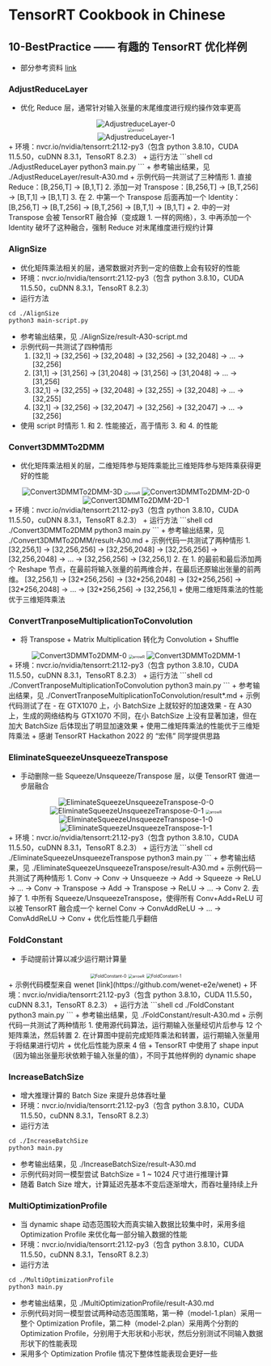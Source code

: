 # TensorRT Cookbook in Chinese

## 10-BestPractice —— 有趣的 TensorRT 优化样例
+ 部分参考资料 [link](https://docs.nvidia.com/deeplearning/tensorrt/developer-guide/index.html#optimize-layer)

### AdjustReduceLayer
+ 优化 Reduce 层，通常针对输入张量的末尾维度进行规约操作效率更高
<div align="center" >
<img src="./AdjustReduceLayer/model-0.png" alt="AdjustreduceLayer-0" style="zoom:100%;" />
</div>
<div align="center" >
<img src="./AdjustReduceLayer/arrowD.png" alt="arrowD" style="zoom:50%;" />
</div>
<div align="center" >
<img src="./AdjustReduceLayer/model-1.png" alt="AdjustreduceLayer-1" style="zoom:100%;" />
</div>
+ 环境：nvcr.io/nvidia/tensorrt:21.12-py3（包含 python 3.8.10，CUDA 11.5.50，cuDNN 8.3.1，TensoRT 8.2.3）
+ 运行方法
```shell
cd ./AdjustReduceLayer
python3 main.py
```
+ 参考输出结果，见 ./AdjustReduceLayer/result-A30.md
+ 示例代码一共测试了三种情形
    1. 直接 Reduce：[B,256,T] -> [B,1,T]
    2. 添加一对 Transpose：[B,256,T] -> [B,T,256] -> [B,T,1] -> [B,1,T]
    3. 在 2. 中第一个 Transpose 后面再加一个 Identity：[B,256,T] -> [B,T,256] -> [B,T,256] -> [B,T,1] -> [B,1,T]
+ 2. 中的一对 Transpose 会被 TensorRT 融合掉（变成跟 1. 一样的网络），3. 中再添加一个 Identity 破坏了这种融合，强制 Reduce 对末尾维度进行规约计算

### AlignSize
+ 优化矩阵乘法相关的层，通常数据对齐到一定的倍数上会有较好的性能
+ 环境：nvcr.io/nvidia/tensorrt:21.12-py3（包含 python 3.8.10，CUDA 11.5.50，cuDNN 8.3.1，TensoRT 8.2.3）
+ 运行方法
```shell
cd ./AlignSize
python3 main-script.py
```
+ 参考输出结果，见 ./AlignSize/result-A30-script.md
+ 示例代码一共测试了四种情形
    1. [32,1] -> [32,256] -> [32,2048] -> [32,256] -> [32,2048] -> ... -> [32,256]
    2. [31,1] -> [31,256] -> [31,2048] -> [31,256] -> [31,2048] -> ... -> [31,256]
    3. [32,1] -> [32,255] -> [32,2048] -> [32,255] -> [32,2048] -> ... -> [32,255]
    4. [32,1] -> [32,256] -> [32,2047] -> [32,256] -> [32,2047] -> ... -> [32,256]
+ 使用 script 时情形 1. 和 2. 性能接近，高于情形 3. 和 4. 的性能

### Convert3DMMTo2DMM
+ 优化矩阵乘法相关的层，二维矩阵参与矩阵乘能比三维矩阵参与矩阵乘获得更好的性能
<div align="center" >
<img src="./Convert3DMMTo2DMM/model-3D.png" alt="Convert3DMMTo2DMM-3D" style="zoom:100%;" />
<img src="./Convert3DMMTo2DMM/arrowR.png" alt="arrowR" style="zoom:50%;" />
<img src="./Convert3DMMTo2DMM/model-2D-0.png" alt="Convert3DMMTo2DMM-2D-0" style="zoom:100%;" />
<img src="./Convert3DMMTo2DMM/model-2D-1.png" alt="Convert3DMMTo2DMM-2D-1" style="zoom:100%;" />
</div>
+ 环境：nvcr.io/nvidia/tensorrt:21.12-py3（包含 python 3.8.10，CUDA 11.5.50，cuDNN 8.3.1，TensoRT 8.2.3）
+ 运行方法
```shell
cd ./Convert3DMMTo2DMM
python3 main.py
```
+ 参考输出结果，见 ./Convert3DMMTo2DMM/result-A30.md
+ 示例代码一共测试了两种情形
    1. [32,256,1] -> [32,256,256] -> [32,256,2048] -> [32,256,256] -> [32,256,2048] -> ... -> [32,256,256] -> [32,256,1]
    2. 在 1. 的最前和最后添加两个 Reshape 节点，在最前将输入张量的前两维合并，在最后还原输出张量的前两维。
        [32,256,1] -> [32*256,256] -> [32*256,2048] -> [32*256,256] -> [32*256,2048] -> ... -> [32*256,256] -> [32,256,1]
+ 使用二维矩阵乘法的性能优于三维矩阵乘法

### ConvertTranposeMultiplicationToConvolution
+ 将 Transpose + Matrix Multiplication 转化为 Convolution + Shuffle
<div align="center" >
<img src="./ConvertTranposeMultiplicationToConvolution/model-0.png" alt="Convert3DMMTo2DMM-0" style="zoom:100%;" />
<img src="./ConvertTranposeMultiplicationToConvolution/arrowR.png" alt="arrowR" style="zoom:50%;" />
<img src="./ConvertTranposeMultiplicationToConvolution/model-1.png" alt="Convert3DMMTo2DMM-1" style="zoom:100%;" />
</div>
+ 环境：nvcr.io/nvidia/tensorrt:21.12-py3（包含 python 3.8.10，CUDA 11.5.50，cuDNN 8.3.1，TensoRT 8.2.3）
+ 运行方法
```shell
cd ./ConvertTranposeMultiplicationToConvolution
python3 main.py
```
+ 参考输出结果，见 ./ConvertTranposeMultiplicationToConvolution/result*.md
+ 示例代码测试了在 
    - 在 GTX1070 上，小 BatchSize 上就较好的加速效果
    - 在 A30 上，生成的网络结构与 GTX1070 不同，在小 BatchSize 上没有显著加速，但在加大 BatchSize 后体现出了明显加速效果
+ 使用二维矩阵乘法的性能优于三维矩阵乘法
+ 感谢 TensorRT Hackathon 2022 的 “宏伟” 同学提供思路

### EliminateSqueezeUnsqueezeTranspose
+ 手动删除一些 Squeeze/Unsqueeze/Transpose 层，以便 TensorRT 做进一步层融合
<div align="center" >
<img src="./EliminateSqueezeUnsqueezeTranspose/model-0-0.png" alt="EliminateSqueezeUnsqueezeTranspose-0-0" style="zoom:100%;" />
<img src="./EliminateSqueezeUnsqueezeTranspose/model-0-1.png" alt="EliminateSqueezeUnsqueezeTranspose-0-1" style="zoom:100%;" />
<img src="./EliminateSqueezeUnsqueezeTranspose/arrowR.png" alt="arrowR" style="zoom:50%;" />
<img src="./EliminateSqueezeUnsqueezeTranspose/model-1-0.png" alt="EliminateSqueezeUnsqueezeTranspose-1-0" style="zoom:100%;" />
<img src="./EliminateSqueezeUnsqueezeTranspose/model-1-1.png" alt="EliminateSqueezeUnsqueezeTranspose-1-1" style="zoom:100%;" />
</div>
+ 环境：nvcr.io/nvidia/tensorrt:21.12-py3（包含 python 3.8.10，CUDA 11.5.50，cuDNN 8.3.1，TensoRT 8.2.3）
+ 运行方法
```shell
cd ./EliminateSqueezeUnsqueezeTranspose
python3 main.py
```
+ 参考输出结果，见 ./EliminateSqueezeUnsqueezeTranspose/result-A30.md
+ 示例代码一共测试了两种情形
    1. Conv -> Conv -> Unsqueeze -> Add -> Squeeze -> ReLU -> ... -> Conv -> Transpose -> Add -> Transpose -> ReLU -> ... -> Conv
    2. 去掉了 1. 中所有 Squeeze/UnsqueezeTranspose，使得所有 Conv+Add+ReLU 可以被 TensorRT 融合成一个 kernel
        Conv -> ConvAddReLU -> ... -> ConvAddReLU -> Conv
+ 优化后性能几乎翻倍

### FoldConstant
+ 手动提前计算以减少运行期计算量
<div align="center" >
<img src="./FoldConstant/model-0.png" alt="FoldConstant-0" style="zoom:60%;" />
<img src="./FoldConstant/arrowR.png" alt="arrowR" style="zoom:50%;" />
<img src="./FoldConstant/model-1.png" alt="FoldConstant-1" style="zoom:60%;" />
</div>
+ 示例代码模型来自 wenet [link](https://github.com/wenet-e2e/wenet)
+ 环境：nvcr.io/nvidia/tensorrt:21.12-py3（包含 python 3.8.10，CUDA 11.5.50，cuDNN 8.3.1，TensoRT 8.2.3）
+ 运行方法
```shell
cd ./FoldConstant
python3 main.py
```
+ 参考输出结果，见 ./FoldConstant/result-A30.md
+ 示例代码一共测试了两种情形
    1. 使用源代码算法，运行期输入张量经切片后参与 12 个矩阵乘法，然后转置
    2. 在计算图中提前完成矩阵乘法和转置，运行期输入张量用于将结果进行切片
+ 优化后性能为原来 4 倍
+ TensorRT 中使用了 shape input（因为输出张量形状依赖于输入张量的值），不同于其他样例的 dynamic shape

### IncreaseBatchSize
+ 增大推理计算的 Batch Size 来提升总体吞吐量
+ 环境：nvcr.io/nvidia/tensorrt:21.12-py3（包含 python 3.8.10，CUDA 11.5.50，cuDNN 8.3.1，TensoRT 8.2.3）
+ 运行方法
```shell
cd ./IncreaseBatchSize
python3 main.py
```
+ 参考输出结果，见 ./IncreaseBatchSize/result-A30.md
+ 示例代码对同一模型尝试 BatchSize = 1 ~ 1024 尺寸进行推理计算
+ 随着 Batch Size 增大，计算延迟先基本不变后逐渐增大，而吞吐量持续上升

### MultiOptimizationProfile
+ 当 dynamic shape 动态范围较大而真实输入数据比较集中时，采用多组 Optimization Profile 来优化每一部分输入数据的性能
+ 环境：nvcr.io/nvidia/tensorrt:21.12-py3（包含 python 3.8.10，CUDA 11.5.50，cuDNN 8.3.1，TensoRT 8.2.3）
+ 运行方法
```shell
cd ./MultiOptimizationProfile
python3 main.py
```
+ 参考输出结果，见 ./MultiOptimizationProfile/result-A30.md
+ 示例代码对同一模型尝试两种动态范围策略，第一种（model-1.plan）采用一整个 Optimization Profile，第二种（model-2.plan）采用两个分割的 Optimization Profile，分别用于大形状和小形状，然后分别测试不同输入数据形状下的性能表现
+ 采用多个 Optimization Profile 情况下整体性能表现会更好一些

